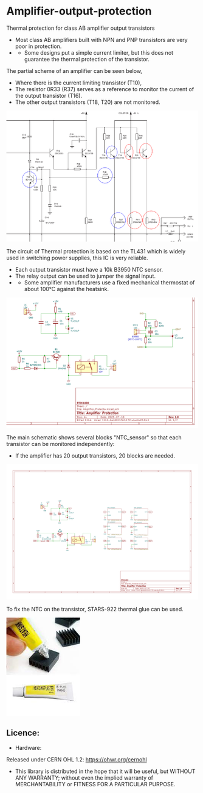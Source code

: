 # Amplifier-output-protection
Thermal protection for class AB amplifier output transistors

- Most class AB amplifiers built with NPN and PNP transistors are very poor in protection.
- - Some designs put a simple current limiter, but this does not guarantee the thermal protection of the transistor.

The partial scheme of an amplifier can be seen below,
- Where there is the current limiting transistor (T10),
- The resistor 0R33 (R37) serves as a reference to monitor the current of the output transistor (T16).
- The other output transistors (T18, T20) are not monitored.

![img](https://raw.githubusercontent.com/rtek1000/Amplifier-output-protection/main/Doc/Amp_schematic.png)


The circuit of Thermal protection is based on the TL431 which is widely used in switching power supplies, this IC is very reliable.
- Each output transistor must have a 10k B3950 NTC sensor.
- The relay output can be used to jumper the signal input.
- - Some amplifier manufacturers use a fixed mechanical thermostat of about 100°C against the heatsink.

![img](https://raw.githubusercontent.com/rtek1000/Amplifier-output-protection/main/Doc/Basic_schematic.png)

The main schematic shows several blocks "NTC_sensor" so that each transistor can be monitored independently:
- If the amplifier has 20 output transistors, 20 blocks are needed.

![img](https://raw.githubusercontent.com/rtek1000/Amplifier-output-protection/main/Doc/Main_schematic.png)

To fix the NTC on the transistor, STARS-922 thermal glue can be used.

![img](https://raw.githubusercontent.com/rtek1000/Amplifier-output-protection/main/Doc/Thermal_Glue.jpeg)


## Licence:
- Hardware:

Released under CERN OHL 1.2: https://ohwr.org/cernohl

- This library is distributed in the hope that it will be useful, but WITHOUT ANY WARRANTY; without even the implied warranty of MERCHANTABILITY or FITNESS FOR A PARTICULAR PURPOSE.
